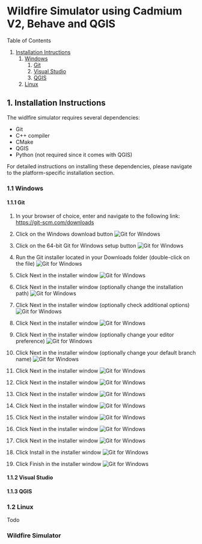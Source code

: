 # Wildfire Simulator using Cadmium V2, Behave and QGIS

Table of Contents
1. [Installation Intructions](#1-installation-instructions)
    1. [Windows](#11-windows)
        1. [Git](#111-git)
        2. [Visual Studio](#112-visual-studio)
        3. [QGIS](#113-qgis)
    2. [Linux](#12-linux)

## 1. Installation Instructions

The widlfire simulator requires several dependencies:
- Git
- C++ compiler
- CMake
- QGIS
- Python (not required since it comes with QGIS)

For detailed instructions on installing these dependencies, please navigate to the platform-specific installation section.

### 1.1 Windows

#### 1.1.1 Git

1. In your browser of choice, enter and navigate to the following link: https://git-scm.com/downloads
2. Click on the Windows download button
![Git for Windows](doc/111_git_2.png)

3. Click on the 64-bit Git for Windows setup button
![Git for Windows](doc/111_git_3.png)

4. Run the Git installer located in your Downloads folder (double-click on the file)
![Git for Windows](doc/111_git_4.png)

5. Click Next in the installer window
![Git for Windows](doc/111_git_5.png)

6. Click Next in the installer window (optionally change the installation path)
![Git for Windows](doc/111_git_6.png)

7. Click Next in the installer window (optionally check additional options)
![Git for Windows](doc/111_git_7.png)

8. Click Next in the installer window
![Git for Windows](doc/111_git_8.png)

9. Click Next in the installer window (optionally change your editor preference)
![Git for Windows](doc/111_git_9.png)

10. Click Next in the installer window (optionally change your default branch name)
![Git for Windows](doc/111_git_10.png)

11. Click Next in the installer window
![Git for Windows](doc/111_git_11.png)

12. Click Next in the installer window
![Git for Windows](doc/111_git_12.png)

13. Click Next in the installer window
![Git for Windows](doc/111_git_13.png)

14. Click Next in the installer window
![Git for Windows](doc/111_git_14.png)

15. Click Next in the installer window
![Git for Windows](doc/111_git_15.png)

16. Click Next in the installer window
![Git for Windows](doc/111_git_16.png)

17. Click Next in the installer window
![Git for Windows](doc/111_git_17.png)

18. Click Install in the installer window
![Git for Windows](doc/111_git_18.png)

19. Click Finish in the installer window
![Git for Windows](doc/111_git_19.png)

#### 1.1.2 Visual Studio

#### 1.1.3 QGIS

### 1.2 Linux

Todo

### Wildfire Simulator